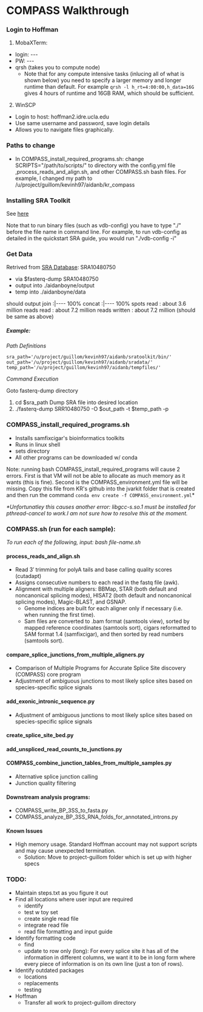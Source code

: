 # COMPASS Walkthrough

### Login to Hoffman
1. MobaXTerm:
 - login: ---
 - PW: ---
 - qrsh (takes you to compute node)
 	- Note that for any compute intensive tasks (inlucing all of what is shown below) you need to specify a larger memory 
 	  and longer runtime than default. For example `qrsh -l h_rt=4:00:00,h_data=16G` gives 4 hours of runtime and 16GB RAM, which
	  should be sufficient.
2. WinSCP
 - Login to host: hoffman2.idre.ucla.edu
 - Use same username and password, save login details
 - Allows you to navigate files graphically.

### Paths to change
- In COMPASS_install_required_programs.sh: change SCRIPTS="/path/to/scripts/" to directory with the config.yml file ,process_reads_and_align.sh, and other COMPASS.sh bash files. For example, I changed my path to /u/project/guillom/kevinh97/aidanb/kr_compass

### Installing SRA Toolkit
See [here](https://github.com/aidanboyne/COMPASS/blob/36d31d4cb5aef9b75e67dfd414db65c51a9d5e71/annotated/walkthrough.md)

Note that to run binary files (such as vdb-config) you have to type "./" before the file name in command line. For example, to run vdb-config as detailed in the quickstart SRA guide, you would run "./vdb-config -i"

### Get Data
Retrived from [SRA Database](https://www.ncbi.nlm.nih.gov/Traces/study/?acc=SRX7170480&o=acc_s%3Aa): SRA10480750
 - via $fasterq-dump SRA10480750 
 - output into ./aidanboyne/output
 - temp into ./aidanboyne/data

should output
join    :|---- 100%
concat  :|---- 100%
spots read      : about 3.6 million
reads read      : about 7.2 million
reads written   : about 7.2 million (should be same as above)

##### Example:

_Path Definitions_

```
sra_path='/u/project/guillom/kevinh97/aidanb/sratoolkit/bin/'
out_path='/u/project/guillom/kevinh97/aidanb/sradata/'
temp_path='/u/project/guillom/kevinh97/aidanb/tempfiles/'
```
_Command Execution_

Goto fasterq-dump directory
1. cd $sra_path
Dump SRA file into desired location
2. ./fasterq-dump SRR10480750 -O $out_path -t $temp_path -p

### COMPASS_install_required_programs.sh
- Installs samfixcigar's bioinformatics toolkits
- Runs in linux shell
- sets directory
- All other programs can be downloaded w/ conda

Note: running bash COMPASS_install_required_programs will cause 2 errors. First is that VM will not be able to allocate as much memory as it wants (this is fine). Second is the COMPASS_environment.yml file will be missing. Copy this file from KR's github into the jvarkit folder that is created and then run the command `conda env create -f COMPASS_environment.yml`*

_*Unfortunatley this causes another error: libgcc-s.so.1 must be installed for pthread-cancel to work.I am not sure how to resolve this at the moment._

### COMPASS.sh (run for each sample):	

_To run each of the following, input: bash file-name.sh_ 

#### process_reads_and_align.sh
- Read 3′ trimming for polyA tails and base calling quality scores (cutadapt)
- Assigns consecutive numbers to each read in the fastq file (awk).
- Alignment with multiple aligners: BBMap, STAR (both default and noncanonical splicing modes), HISAT2 (both default and noncanonical splicing modes), Magic-BLAST, and GSNAP.
    - Genome indices are built for each aligner only if necessary (i.e. when running the first time).
    - Sam files are converted to .bam format (samtools view), sorted by mapped reference coordinates (samtools sort), cigars reformatted to SAM format 1.4 (samfixcigar), and then sorted by read numbers (samtools sort).

#### compare_splice_junctions_from_multiple_aligners.py
- Comparison of Multiple Programs for Accurate Splice Site discovery (COMPASS) core program
- Adjustment of ambiguous junctions to most likely splice sites based on species-specific splice signals

#### add_exonic_intronic_sequence.py
- Adjustment of ambiguous junctions to most likely splice sites based on species-specific splice signals

#### create_splice_site_bed.py

#### add_unspliced_read_counts_to_junctions.py

#### COMPASS_combine_junction_tables_from_multiple_samples.py
- Alternative splice junction calling
- Junction quality filtering

#### Downstream analysis programs:
- COMPASS_write_BP_3SS_to_fasta.py
- COMPASS_analyze_BP_3SS_RNA_folds_for_annotated_introns.py


#### Known Issues
- High memory usage. Standard Hoffman account may not support scripts and may cause unexpected termination.
    - Solution: Move to project-guillom folder which is set up with higher specs

### TODO:
- Maintain steps.txt as you figure it out
- Find all locations where user input are required
    - identify
    - test w toy set
    - create single read file
    - integrate read file
    - read file formatting and input guide
- Identify formatting code
    - find
    - update to row only (long): For every splice site it has all of the information in different columns, we want it to be in long form where every piece of information is on its own line (just a ton of rows).
- Identify outdated packages
	- locations
	- replacements
	- testing
- Hoffman
    - Transfer all work to project-guillom directory
